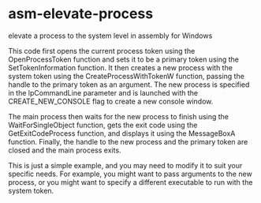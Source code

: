 # asm-elevate-process
elevate a process to the system level in assembly for Windows

This code first opens the current process token using the OpenProcessToken function and sets it to be a primary token using the SetTokenInformation function. It then creates a new process with the system token using the CreateProcessWithTokenW function, passing the handle to the primary token as an argument. The new process is specified in the lpCommandLine parameter and is launched with the CREATE_NEW_CONSOLE flag to create a new console window.

The main process then waits for the new process to finish using the WaitForSingleObject function, gets the exit code using the GetExitCodeProcess function, and displays it using the MessageBoxA function. Finally, the handle to the new process and the primary token are closed and the main process exits.

This is just a simple example, and you may need to modify it to suit your specific needs. For example, you might want to pass arguments to the new process, or you might want to specify a different executable to run with the system token.
